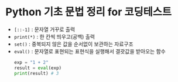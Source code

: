 # Python 기초 문법 정리 for 코딩테스트

- `[::-1]` : 문자열 거꾸로 출력
- `print(*)` : 한 칸씩 띄우고(공백) 출력
- `set()` : 중복되지 않은 값을 순서없이 보관하는 자료구조
- `eval()` : 문자열로 표현되는 표현식을 실행해서 결괏값을 받아오는 함수
  ```python
  exp = "1 + 2"
  result = eval(exp)
  print(result) # 3
  ```
